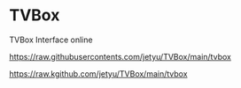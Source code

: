 # TVBox
TVBox Interface online



https://raw.githubusercontents.com/jetyu/TVBox/main/tvbox

https://raw.kgithub.com/jetyu/TVBox/main/tvbox
